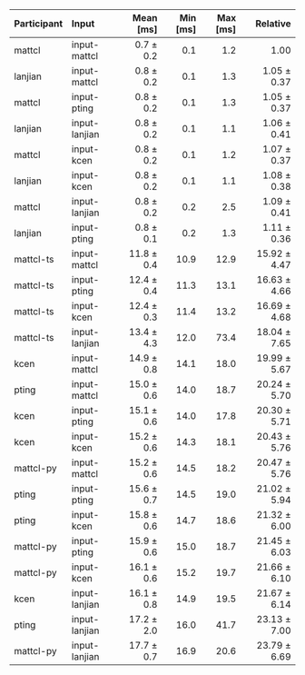 | Participant | Input | Mean [ms] | Min [ms] | Max [ms] | Relative |
|:---|:---|---:|---:|---:|---:|
| mattcl | input-mattcl | 0.7 ± 0.2 | 0.1 | 1.2 | 1.00 |
| lanjian | input-mattcl | 0.8 ± 0.2 | 0.1 | 1.3 | 1.05 ± 0.37 |
| mattcl | input-pting | 0.8 ± 0.2 | 0.1 | 1.3 | 1.05 ± 0.37 |
| lanjian | input-lanjian | 0.8 ± 0.2 | 0.1 | 1.1 | 1.06 ± 0.41 |
| mattcl | input-kcen | 0.8 ± 0.2 | 0.1 | 1.2 | 1.07 ± 0.37 |
| lanjian | input-kcen | 0.8 ± 0.2 | 0.1 | 1.1 | 1.08 ± 0.38 |
| mattcl | input-lanjian | 0.8 ± 0.2 | 0.2 | 2.5 | 1.09 ± 0.41 |
| lanjian | input-pting | 0.8 ± 0.1 | 0.2 | 1.3 | 1.11 ± 0.36 |
| mattcl-ts | input-mattcl | 11.8 ± 0.4 | 10.9 | 12.9 | 15.92 ± 4.47 |
| mattcl-ts | input-pting | 12.4 ± 0.4 | 11.3 | 13.1 | 16.63 ± 4.66 |
| mattcl-ts | input-kcen | 12.4 ± 0.3 | 11.4 | 13.2 | 16.69 ± 4.68 |
| mattcl-ts | input-lanjian | 13.4 ± 4.3 | 12.0 | 73.4 | 18.04 ± 7.65 |
| kcen | input-mattcl | 14.9 ± 0.8 | 14.1 | 18.0 | 19.99 ± 5.67 |
| pting | input-mattcl | 15.0 ± 0.6 | 14.0 | 18.7 | 20.24 ± 5.70 |
| kcen | input-pting | 15.1 ± 0.6 | 14.0 | 17.8 | 20.30 ± 5.71 |
| kcen | input-kcen | 15.2 ± 0.6 | 14.3 | 18.1 | 20.43 ± 5.76 |
| mattcl-py | input-mattcl | 15.2 ± 0.6 | 14.5 | 18.2 | 20.47 ± 5.76 |
| pting | input-pting | 15.6 ± 0.7 | 14.5 | 19.0 | 21.02 ± 5.94 |
| pting | input-kcen | 15.8 ± 0.6 | 14.7 | 18.6 | 21.32 ± 6.00 |
| mattcl-py | input-pting | 15.9 ± 0.6 | 15.0 | 18.7 | 21.45 ± 6.03 |
| mattcl-py | input-kcen | 16.1 ± 0.6 | 15.2 | 19.7 | 21.66 ± 6.10 |
| kcen | input-lanjian | 16.1 ± 0.8 | 14.9 | 19.5 | 21.67 ± 6.14 |
| pting | input-lanjian | 17.2 ± 2.0 | 16.0 | 41.7 | 23.13 ± 7.00 |
| mattcl-py | input-lanjian | 17.7 ± 0.7 | 16.9 | 20.6 | 23.79 ± 6.69 |
